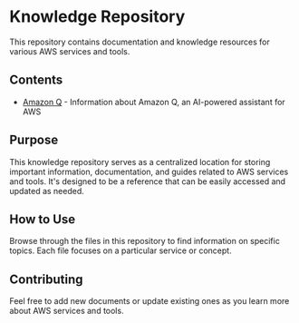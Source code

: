 # Knowledge Repository

This repository contains documentation and knowledge resources for various AWS services and tools.

## Contents

- [Amazon Q](AmazonQ.md) - Information about Amazon Q, an AI-powered assistant for AWS

## Purpose

This knowledge repository serves as a centralized location for storing important information, documentation, and guides related to AWS services and tools. It's designed to be a reference that can be easily accessed and updated as needed.

## How to Use

Browse through the files in this repository to find information on specific topics. Each file focuses on a particular service or concept.

## Contributing

Feel free to add new documents or update existing ones as you learn more about AWS services and tools.
